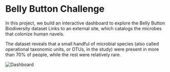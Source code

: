 # Belly Button Challenge
In this project, we build an interactive dashboard to explore the Belly Button Biodiversity dataset Links to an external site, which catalogs the microbes that colonize human navels.

The dataset reveals that a small handful of microbial species (also called operational taxonomic units, or OTUs, in the study) were present in more than 70% of people, while the rest were relatively rare.

![Dashboard](https://user-images.githubusercontent.com/114199979/221995468-2505b7cb-171e-4af7-b0a8-4f8c201968c2.png)
